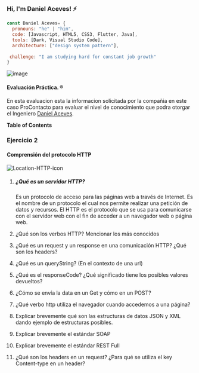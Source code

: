 ### Hi, I'm Daniel Aceves! ⚡

```js
const Daniel Aceves= {
  pronouns: "he" | "him",
  code: [Javascript, HTML5, CSS3, Flutter, Java],
  tools: [Dark, Visual Studio Code],
  architecture: ["design system pattern"],
 
 challenge: "I am studying hard for constant job growth"
}
```
![image](https://user-images.githubusercontent.com/91232190/165880467-7f9e8107-ff7b-4d4c-9ba5-edce4069fe12.png)

#### Evaluación Práctica. &reg;

En esta evaluacion esta la informacion solicitada por la compañia en este caso ProContacto para evaluar el nivel de conocimiento que podra otorgar el Ingeniero  [Daniel Aceves](https://github.com/IngDanielAceves "Daniel Aceves").



**Table of Contents**

### Ejercicio 2
#### Comprensión del protocolo HTTP

![Location-HTTP-icon](https://user-images.githubusercontent.com/91232190/165887968-fcf57154-b5d4-4a32-a8ad-8eb45e9da087.png)

1.	##### ¿Qué es un servidor HTTP? 
    Es un protocolo de acceso para las páginas web a través de Internet. Es el nombre de un protocolo el cual nos permite realizar una petición de       datos y recursos.
    El HTTP es el protocolo que se usa para comunicarse con el servidor web con el fin de acceder a un navegador web o página web.

3.	¿Qué son los verbos HTTP? Mencionar los más conocidos
4.	¿Qué es un request y un response en una comunicación HTTP? ¿Qué son los headers? 
5.	¿Qué es un queryString? (En el contexto de una url)
6.	¿Qué es el responseCode? ¿Qué significado tiene los posibles valores devueltos?
7.	¿Cómo se envía la data en un Get y cómo en un POST? 
8.	¿Qué verbo http utiliza el navegador cuando accedemos a una página?
9.	Explicar brevemente qué son las estructuras de datos JSON y XML dando ejemplo de estructuras posibles.
10.	Explicar brevemente el estándar SOAP
11.	Explicar brevemente el estándar REST Full
12.	¿Qué son los headers en un request? ¿Para qué se utiliza el key Content-type en un header?
